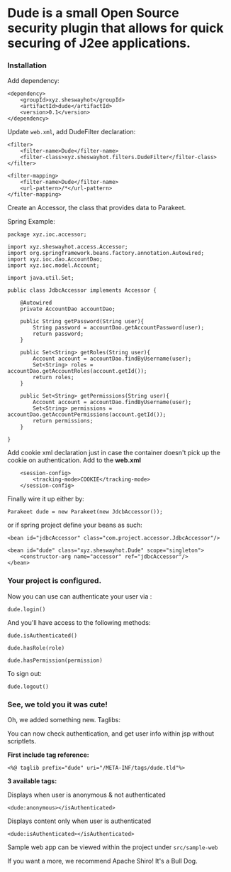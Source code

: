 # Dude is a small Open Source security plugin that allows for quick securing of J2ee applications.

### Installation

Add dependency:

```
<dependency>
    <groupId>xyz.sheswayhot</groupId>
    <artifactId>dude</artifactId>
    <version>0.1</version>
</dependency>
```

Update `web.xml`, add DudeFilter declaration:

```
<filter>
    <filter-name>Dude</filter-name>
    <filter-class>xyz.sheswayhot.filters.DudeFilter</filter-class>
</filter>

<filter-mapping>
    <filter-name>Dude</filter-name>
    <url-pattern>/*</url-pattern>
</filter-mapping>
```

Create an Accessor, the class
that provides data to Parakeet.

Spring Example:

```
package xyz.ioc.accessor;

import xyz.sheswayhot.access.Accessor;
import org.springframework.beans.factory.annotation.Autowired;
import xyz.ioc.dao.AccountDao;
import xyz.ioc.model.Account;

import java.util.Set;

public class JdbcAccessor implements Accessor {

    @Autowired
    private AccountDao accountDao;

    public String getPassword(String user){
        String password = accountDao.getAccountPassword(user);
        return password;
    }

    public Set<String> getRoles(String user){
        Account account = accountDao.findByUsername(user);
        Set<String> roles = accountDao.getAccountRoles(account.getId());
        return roles;
    }

    public Set<String> getPermissions(String user){
        Account account = accountDao.findByUsername(user);
        Set<String> permissions = accountDao.getAccountPermissions(account.getId());
        return permissions;
    }

}
```

Add cookie xml declaration just in case the container 
doesn't pick up the cookie on authentication. Add to the **web.xml**

```
	<session-config>
		<tracking-mode>COOKIE</tracking-mode>
	</session-config>
```


Finally wire it up either by:

`Parakeet dude = new Parakeet(new JdcbAccessor());`

or if spring project define your beans as such:

```
<bean id="jdbcAccessor" class="com.project.accessor.JdbcAccessor"/>

<bean id="dude" class="xyz.sheswayhot.Dude" scope="singleton">
    <constructor-arg name="accessor" ref="jdbcAccessor"/>
</bean>
```

### Your project is configured. 

Now you can use can authenticate your user via :

`dude.login()`

And you'll have access to the following methods:

`dude.isAuthenticated()`

`dude.hasRole(role)`

`dude.hasPermission(permission)`

To sign out:

`dude.logout()`

### See, we told you it was cute!

Oh, we added something new. Taglibs:

You can now check authentication, and get user info 
within jsp without scriptlets.

**First include tag reference:**

`<%@ taglib prefix="dude" uri="/META-INF/tags/dude.tld"%>`

**3 available tags:**

Displays when user is anonymous & not authenticated

`<dude:anonymous></isAuthenticated>`


Displays content only when user is authenticated

`<dude:isAuthenticated></isAuthenticated>`


Sample web app can be viewed within the project under `src/sample-web`

If you want a more, we recommend Apache Shiro! It's a Bull Dog.